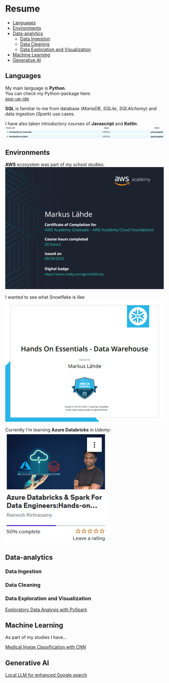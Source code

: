 # Resume

- [Languages](#languages)
- [Environments](#environments)
- [Data-analytics](#data-analytics)
  - [Data Ingestion](#data-ingestion)
  - [Data Cleaning](#data-cleaning)
  - [Data Exploration and Visualization](#data-exploration-and-visualization)
- [Machine Learning](#machine-learning)
- [Generative AI](#generative-ai)

## Languages

My main language is **Python**. <br>
You can check my Python-package here: <br>
[pop-up-ide](https://github.com/markuslahde/pop-up-ide)

**SQL** is familiar to me from database (*MariaDB*, *SQLite*, *SQLAlchemy*) and data ingestion (*Spark*) use cases. <br>

I have also taken introductory courses of **Javascript** and **Kotlin**: <br>
![Metropolia_courses](https://github.com/markuslahde/resume/blob/main/Metropolia_Javascript_Kotlin.png)


## Environments

**AWS** ecosystem was part of my school studies: <br>
![aws](https://github.com/markuslahde/resume/blob/main/AWS_s.png)

I wanted to see what Snowflake is like: <br>
![Snowflake](https://github.com/markuslahde/resume/blob/main/Snowflake_s.png)

Currently I'm learning **Azure Databricks** in *Udemy*: <br>
![Databricks](https://github.com/markuslahde/resume/blob/main/Databricks.png)


## Data-analytics

### Data Ingestion

### Data Cleaning

### Data Exploration and Visualization

[Exploratory Data Analysis with PySpark](https://github.com/markuslahde/resume/blob/main/PySpark_FinalProject_HousingData_MarkusL%C3%A4hde.ipynb)


## Machine Learning

As part of my studies I have...

[Medical Image Classification with CNN](https://github.com/markuslahde/Knee_Osteoarthritis_Classification)

## Generative AI

[Local LLM for enhanced Google search](https://github.com/markuslahde/LLM_enhanced_Google_search)
